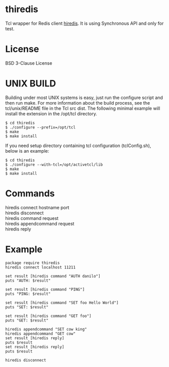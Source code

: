 thiredis
=====

Tcl wrapper for Redis client [hiredis](https://github.com/redis/hiredis).
It is using Synchronous API and only for test.


License
=====

BSD 3-Clause License


UNIX BUILD
=====

Building under most UNIX systems is easy, just run the configure script and 
then run make. For more information about the build process, see the 
tcl/unix/README file in the Tcl src dist. The following minimal example will 
install the extension in the /opt/tcl directory.

    $ cd thiredis
    $ ./configure --prefix=/opt/tcl
    $ make
    $ make install

If you need setup directory containing tcl configuration (tclConfig.sh), 
below is an example:

    $ cd thiredis
    $ ./configure --with-tcl=/opt/activetcl/lib
    $ make
    $ make install


Commands
=====

hiredis connect hostname port  
hiredis disconnect  
hiredis command request  
hiredis appendcommand request  
hiredis reply  


Example
=====

    package require thiredis
    hiredis connect localhost 11211

    set result [hiredis command "AUTH danilo"]
    puts "AUTH: $result"

    set result [hiredis command "PING"]
    puts "PING: $result"

    set result [hiredis command "SET foo Hello World"]
    puts "SET: $result"

    set result [hiredis command "GET foo"]
    puts "GET: $result"

    hiredis appendcommand "SET cow king"
    hiredis appendcommand "GET cow"
    set result [hiredis reply]
    puts $result
    set result [hiredis reply]
    puts $result

    hiredis disconnect

